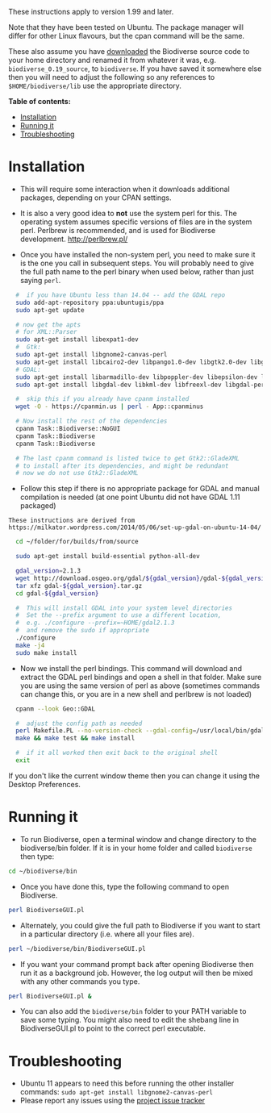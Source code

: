 These instructions apply to version 1.99 and later.

Note that they have been tested on Ubuntu.  The package manager will differ for other Linux flavours, but the cpan command will be the same.

These also assume you have [downloaded](https://github.com/shawnlaffan/biodiverse/wiki/Downloads) the Biodiverse source code to your home directory and renamed it from whatever it was, e.g. `biodiverse_0.19_source`, to `biodiverse`.  If you have saved it somewhere else then you will need to adjust the following so any references to `$HOME/biodiverse/lib` use the appropriate directory.

**Table of contents:**
* [Installation](#installation)
* [Running it](#running-it)
* [Troubleshooting](#troubleshooting)


# Installation #

  * This will require some interaction when it downloads additional packages, depending on your CPAN settings.

  * It is also a very good idea to **not** use the system perl for this.  The operating system assumes specific versions of files are in the system perl.  Perlbrew is recommended, and is used for Biodiverse development.  http://perlbrew.pl/

  * Once you have installed the non-system perl, you need to make sure it is the one you call in subsequent steps.  You will probably need to give the full path name to the perl binary when used below, rather than just saying `perl`.


```bash
  #  if you have Ubuntu less than 14.04 -- add the GDAL repo
  sudo add-apt-repository ppa:ubuntugis/ppa 
  sudo apt-get update

  # now get the apts
  # for XML::Parser
  sudo apt-get install libexpat1-dev
  #  Gtk:
  sudo apt-get install libgnome2-canvas-perl
  sudo apt-get install libcairo2-dev libpango1.0-dev libgtk2.0-dev libgnomecanvas2-dev libglade2-dev
  # GDAL:
  sudo apt-get install libarmadillo-dev libpoppler-dev libepsilon-dev liblzma-dev
  sudo apt-get install libgdal-dev libkml-dev libfreexl-dev libgdal-perl libogdi3.2-dev

  #  skip this if you already have cpanm installed
  wget -O - https://cpanmin.us | perl - App::cpanminus

  # Now install the rest of the dependencies
  cpanm Task::Biodiverse::NoGUI
  cpanm Task::Biodiverse
  cpanm Task::Biodiverse

  # The last cpanm command is listed twice to get Gtk2::GladeXML
  # to install after its dependencies, and might be redundant 
  # now we do not use Gtk2::GladeXML

```

  *  Follow this step if there is no appropriate package for GDAL and manual compilation is needed (at one point Ubuntu did not have GDAL 1.11 packaged)
  
    These instructions are derived from https://milkator.wordpress.com/2014/05/06/set-up-gdal-on-ubuntu-14-04/

```bash
  cd ~/folder/for/builds/from/source

  sudo apt-get install build-essential python-all-dev

  gdal_version=2.1.3
  wget http://download.osgeo.org/gdal/${gdal_version}/gdal-${gdal_version}.tar.gz
  tar xfz gdal-${gdal_version}.tar.gz
  cd gdal-${gdal_version}

  #  This will install GDAL into your system level directories
  #  Set the --prefix argument to use a different location,
  #  e.g. ./configure --prefix=~HOME/gdal2.1.3
  #  and remove the sudo if appropriate 
  ./configure 
  make -j4
  sudo make install
```

  *  Now we install the perl bindings.
    This command will download and extract the GDAL
    perl bindings and open a shell in that folder.
    Make sure you are using the same version of perl as above
    (sometimes commands can change this, or you are in a new shell and perlbrew is not loaded)

```bash
  cpanm --look Geo::GDAL

  #  adjust the config path as needed 
  perl Makefile.PL --no-version-check --gdal-config=/usr/local/bin/gdal-config
  make && make test && make install

  #  if it all worked then exit back to the original shell
  exit
```

If you don't like the current window theme then you can change it using the Desktop Preferences.


# Running it #

  * To run Biodiverse, open a terminal window and change directory to the biodiverse/bin folder.  If it is in your home folder and called `biodiverse` then type:
```bash
cd ~/biodiverse/bin
```
  * Once you have done this, type the following command to open Biodiverse.
```bash
perl BiodiverseGUI.pl
```
  * Alternately, you could give the full path to Biodiverse if you want to start in a particular directory (i.e. where all your files are).
```bash
perl ~/biodiverse/bin/BiodiverseGUI.pl
```
  * If you want your command prompt back after opening Biodiverse then run it as a background job.  However, the log output will then be mixed with any other commands you type.
```bash
perl BiodiverseGUI.pl &
```


  * You can also add the `biodiverse/bin` folder to your PATH variable to save some typing. You might also need to edit the shebang line in BiodiverseGUI.pl to point to the correct perl executable.

# Troubleshooting #
  * Ubuntu 11 appears to need this before running the other installer commands:  `sudo apt-get install libgnome2-canvas-perl`
  * Please report any issues using the [project issue tracker](https://github.com/shawnlaffan/biodiverse/issues/)